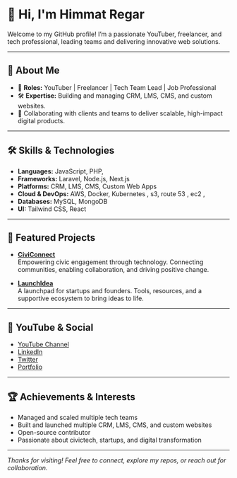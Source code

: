 # 👋 Hi, I'm Himmat Regar

Welcome to my GitHub profile! I’m a passionate YouTuber, freelancer, and tech professional, leading teams and delivering innovative web solutions.

---

## 🚀 About Me

- 💼 **Roles:** YouTuber | Freelancer | Tech Team Lead | Job Professional
- 🛠️ **Expertise:** Building and managing CRM, LMS, CMS, and custom websites.
- 🤝 Collaborating with clients and teams to deliver scalable, high-impact digital products.

---

## 🛠️ Skills & Technologies

- **Languages:** JavaScript, PHP, 
- **Frameworks:** Laravel, Node.js, Next.js
- **Platforms:** CRM, LMS, CMS, Custom Web Apps
- **Cloud & DevOps:** AWS, Docker, Kubernetes , s3, route 53 , ec2 , 
- **Databases:** MySQL, MongoDB
- **UI:** Tailwind CSS, React

---

## 🌟 Featured Projects

- [**CiviConnect**](https://civiconnect.in)  
  Empowering civic engagement through technology. Connecting communities, enabling collaboration, and driving positive change.

- [**LaunchIdea**](https://launchidea.in)  
  A launchpad for startups and founders. Tools, resources, and a supportive ecosystem to bring ideas to life.

---

## 🎥 YouTube & Social

- [YouTube Channel](https://www.youtube.com/@allroundtutorialinhindi5064) <!-- Update with your channel link -->
- [LinkedIn](https://www.linkedin.com/in/himmat-regar-40a397179/)
- [Twitter](https://x.com/HimmatRegar1036) <!-- Update with your handle -->
- [Portfolio](https://launchidea.in/) <!-- If available -->

---

## 🏆 Achievements & Interests

- Managed and scaled multiple tech teams
- Built and launched multiple CRM, LMS, CMS, and custom websites
- Open-source contributor
- Passionate about civictech, startups, and digital transformation

---

_Thanks for visiting! Feel free to connect, explore my repos, or reach out for collaboration._

